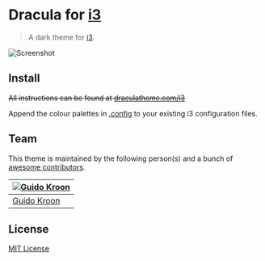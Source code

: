 # Dracula for [i3](https://i3wm.org/)

> A dark theme for [i3](https://i3wm.org/).

![Screenshot](https://github.com/gkroon/dracula-i3/raw/master/dracula-i3.png)

## Install

~~All instructions can be found at [draculatheme.com/i3](https://draculatheme.com/i3)~~

Append the colour palettes in [.config](.config) to your existing i3 configuration files.

## Team

This theme is maintained by the following person(s) and a bunch of [awesome contributors](https://github.com/gkroon/dracula-i3/graphs/contributors).

[![Guido Kroon](https://avatars0.githubusercontent.com/u/8877690?v=3&s=70)](https://github.com/gkroon) |
--- |
[Guido Kroon](https://github.com/gkroon) |

## License

[MIT License](./LICENSE)
